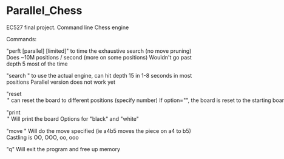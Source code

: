 # Parallel_Chess
EC527 final project. 
Command line Chess engine

Commands: 

"perft [parallel] <color> <depth> [limited]"
  to time the exhaustive search (no move pruning)
  Does ~10M positions / second (more on some positions)
  Wouldn't go past depth 5 most of the time

"search <depth>"
  to use the actual engine, can hit depth 15 in 1-8 seconds in most positions
  Parallel version does not work yet
 
"reset <option>"
  can reset the board to different positions (specify number)
  If option="", the board is reset to the starting board
  if option="tt", then the transposition (hash) table is cleared
  
"print <option>"
  Will print the board
  Options for "black" and "white"
  
"move <move>"
  Will do the move specified (ie a4b5 moves the piece on a4 to b5)
  Castling is OO, OOO, oo, ooo
  
"q"
  Will exit the program and free up memory
